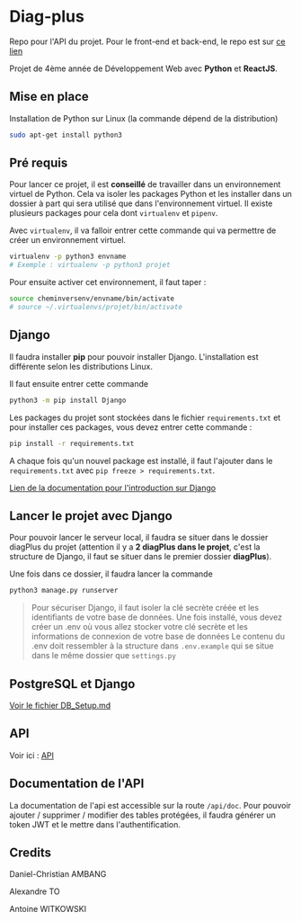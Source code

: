# Diag-plus
Repo pour l'API du projet.
Pour le front-end et back-end, le repo est sur [ce lien](https://github.com/antoine-witkowski/fo-diag-plus)

Projet de 4ème année de Développement Web avec **Python** et **ReactJS**.
## Mise en place 

Installation de Python sur Linux (la commande dépend de la distribution)

```bash
sudo apt-get install python3
```

## Pré requis

Pour lancer ce projet, il est **conseillé** de travailler dans un environnement virtuel de Python. Cela va isoler les packages Python et les installer dans un dossier à part qui sera utilisé que dans l'environnement virtuel. Il existe plusieurs packages pour cela dont `virtualenv`  et `pipenv`.

Avec `virtualenv`, il va falloir entrer cette commande qui va permettre de créer un environnement virtuel.

```bash
virtualenv -p python3 envname
# Exemple : virtualenv -p python3 projet
```

Pour ensuite activer cet environnement, il faut taper : 
```bash
source cheminversenv/envname/bin/activate
# source ~/.virtualenvs/projet/bin/activate
```
## Django

Il faudra installer **pip** pour pouvoir installer Django. L'installation est différente selon les distributions Linux.

Il faut ensuite entrer cette commande

```bash
python3 -m pip install Django
```
Les packages du projet sont stockées dans le fichier `requirements.txt` et pour installer ces packages, vous devez entrer cette commande :

```bash
pip install -r requirements.txt
```

A chaque fois qu'un nouvel package est installé, il faut l'ajouter dans le `requirements.txt` avec `pip freeze > requirements.txt`.

[Lien de la documentation pour l'introduction sur Django](https://docs.djangoproject.com/en/3.2/intro/contributing/)
## Lancer le projet avec Django

Pour pouvoir lancer le serveur local, il faudra se situer dans le dossier diagPlus du projet (attention il y a **2 diagPlus dans le projet**, c'est la structure de Django, il faut se situer dans le premier dossier **diagPlus**).

Une fois dans ce dossier, il faudra lancer la commande

```bash
python3 manage.py runserver
```

> Pour sécuriser Django, il faut isoler la clé secrète créée et les identifiants de votre base de données.
> Une fois installé, vous devez créer un .env où vous allez stocker votre clé secrète et les informations de connexion de votre base de données
> Le contenu du .env doit ressembler à la structure dans `.env.example` qui se situe dans le même dossier que `settings.py`

## PostgreSQL et Django

[Voir le fichier DB_Setup.md](DB_Setup.md)

## API

Voir ici : [API](API.md)


## Documentation de l'API

La documentation de l'api est accessible sur la route `/api/doc`. Pour pouvoir ajouter / supprimer / modifier des tables protégées, il faudra générer un token JWT et le mettre dans l'authentification.
## Credits

Daniel-Christian AMBANG

Alexandre TO

Antoine WITKOWSKI

